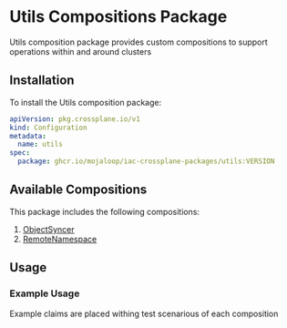 # Utils Compositions Package

Utils composition package provides custom compositions to support operations within and around clusters

## Installation

To install the Utils composition package:

```yaml
apiVersion: pkg.crossplane.io/v1
kind: Configuration
metadata:
  name: utils
spec:
  package: ghcr.io/mojaloop/iac-crossplane-packages/utils:VERSION
```

## Available Compositions

This package includes the following compositions:

1. [ObjectSyncer](compositions/object-syncer/README.md)
2. [RemoteNamespace](compositions/remote-namespace/README.md)

## Usage

### Example Usage

Example claims are placed withing test scenarious of each composition







